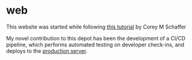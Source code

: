 # web

This website was started while following [this tutorial](https://www.youtube.com/playlist?list=PL-osiE80TeTs4UjLw5MM6OjgkjFeUxCYH) by Corey M Schaffer

My novel contribution to this depot has been the development of a CI/CD pipeline, which performs automated testing on developer check-ins, and deploys to the [production server](https://ellielove.work).
